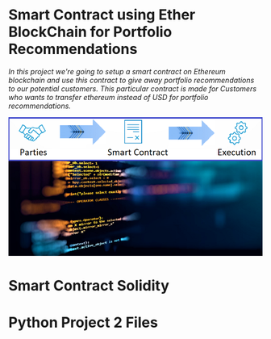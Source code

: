 # Smart Contract using Ether BlockChain for Portfolio Recommendations
*In this project we're going to setup a smart contract on Ethereum blockchain and use this contract to give away portfolio recommendations to our potential customers. This particular contract is made for Customers who wants to transfer ethereum instead of USD for portfolio recommendations.*

<p align="center" width="100%">
    <img src="Images/smart_contract_7.png"> 
</p>

# Smart Contract Solidity

# Python Project 2 Files
